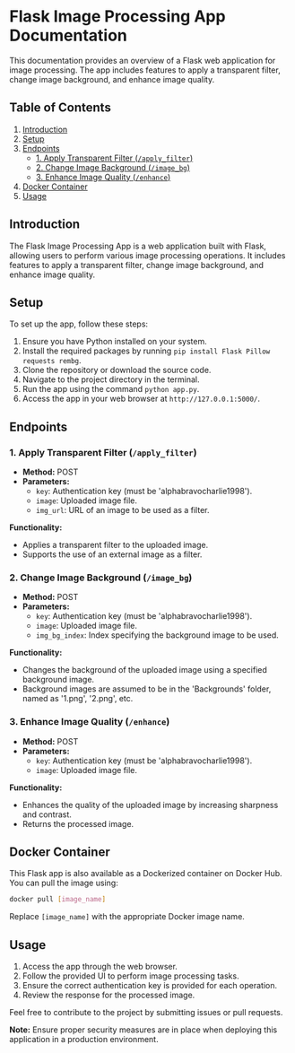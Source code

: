 # Flask Image Processing App Documentation

This documentation provides an overview of a Flask web application for image processing. The app includes features to apply a transparent filter, change image background, and enhance image quality.

## Table of Contents
1. [Introduction](#introduction)
2. [Setup](#setup)
3. [Endpoints](#endpoints)
   - [1. Apply Transparent Filter (`/apply_filter`)](#1-apply-transparent-filter-apply_filter)
   - [2. Change Image Background (`/image_bg`)](#2-change-image-background-image_bg)
   - [3. Enhance Image Quality (`/enhance`)](#3-enhance-image-quality-enhance)
4. [Docker Container](#docker-container)
5. [Usage](#usage)

## Introduction

The Flask Image Processing App is a web application built with Flask, allowing users to perform various image processing operations. It includes features to apply a transparent filter, change image background, and enhance image quality.

## Setup

To set up the app, follow these steps:

1. Ensure you have Python installed on your system.
2. Install the required packages by running `pip install Flask Pillow requests rembg`.
3. Clone the repository or download the source code.
4. Navigate to the project directory in the terminal.
5. Run the app using the command `python app.py`.
6. Access the app in your web browser at `http://127.0.0.1:5000/`.

## Endpoints

### 1. Apply Transparent Filter (`/apply_filter`)

- **Method:** POST
- **Parameters:**
  - `key`: Authentication key (must be 'alphabravocharlie1998').
  - `image`: Uploaded image file.
  - `img_url`: URL of an image to be used as a filter.

**Functionality:**
- Applies a transparent filter to the uploaded image.
- Supports the use of an external image as a filter.

### 2. Change Image Background (`/image_bg`)

- **Method:** POST
- **Parameters:**
  - `key`: Authentication key (must be 'alphabravocharlie1998').
  - `image`: Uploaded image file.
  - `img_bg_index`: Index specifying the background image to be used.

**Functionality:**
- Changes the background of the uploaded image using a specified background image.
- Background images are assumed to be in the 'Backgrounds' folder, named as '1.png', '2.png', etc.

### 3. Enhance Image Quality (`/enhance`)

- **Method:** POST
- **Parameters:**
  - `key`: Authentication key (must be 'alphabravocharlie1998').
  - `image`: Uploaded image file.

**Functionality:**
- Enhances the quality of the uploaded image by increasing sharpness and contrast.
- Returns the processed image.

## Docker Container

This Flask app is also available as a Dockerized container on Docker Hub. You can pull the image using:

```bash
docker pull [image_name]
```

Replace `[image_name]` with the appropriate Docker image name.

## Usage

1. Access the app through the web browser.
2. Follow the provided UI to perform image processing tasks.
3. Ensure the correct authentication key is provided for each operation.
4. Review the response for the processed image.


Feel free to contribute to the project by submitting issues or pull requests.

**Note:** Ensure proper security measures are in place when deploying this application in a production environment.
